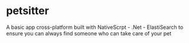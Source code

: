 # petsitter
A basic app cross-platform built with NativeScrpt - .Net - ElastiSearch to ensure you can always find someone who can take care of your pet
